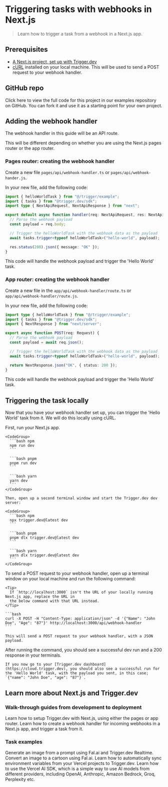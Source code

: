 # Triggering tasks with webhooks in Next.js

> Learn how to trigger a task from a webhook in a Next.js app.

## Prerequisites

* [A Next.js project, set up with Trigger.dev](/guides/frameworks/nextjs)
* [cURL](https://curl.se/) installed on your local machine. This will be used to send a POST request to your webhook handler.

## GitHub repo

<Card title="View the project on GitHub" icon="GitHub" href="https://github.com/triggerdotdev/examples/tree/main/nextjs-webhooks/my-app">
  Click here to view the full code for this project in our examples repository on GitHub. You can
  fork it and use it as a starting point for your own project.
</Card>

## Adding the webhook handler

The webhook handler in this guide will be an API route.

This will be different depending on whether you are using the Next.js pages router or the app router.

### Pages router: creating the webhook handler

Create a new file `pages/api/webhook-handler.ts` or `pages/api/webhook-hander.js`.

In your new file, add the following code:

```ts /pages/api/webhook-handler.ts
import { helloWorldTask } from "@/trigger/example";
import { tasks } from "@trigger.dev/sdk";
import type { NextApiRequest, NextApiResponse } from "next";

export default async function handler(req: NextApiRequest, res: NextApiResponse) {
  // Parse the webhook payload
  const payload = req.body;

  // Trigger the helloWorldTask with the webhook data as the payload
  await tasks.trigger<typeof helloWorldTask>("hello-world", payload);

  res.status(200).json({ message: "OK" });
}
```

This code will handle the webhook payload and trigger the 'Hello World' task.

### App router: creating the webhook handler

Create a new file in the `app/api/webhook-handler/route.ts` or `app/api/webhook-handler/route.js`.

In your new file, add the following code:

```ts /app/api/webhook-handler/route.ts
import type { helloWorldTask } from "@/trigger/example";
import { tasks } from "@trigger.dev/sdk";
import { NextResponse } from "next/server";

export async function POST(req: Request) {
  // Parse the webhook payload
  const payload = await req.json();

  // Trigger the helloWorldTask with the webhook data as the payload
  await tasks.trigger<typeof helloWorldTask>("hello-world", payload);

  return NextResponse.json("OK", { status: 200 });
}
```

This code will handle the webhook payload and trigger the 'Hello World' task.

## Triggering the task locally

Now that you have your webhook handler set up, you can trigger the 'Hello World' task from it. We will do this locally using cURL.

<Steps>
  <Step title="Run your Next.js app and the Trigger.dev dev server">
    First, run your Next.js app.

    <CodeGroup>
      ```bash npm
      npm run dev
      ```

      ```bash pnpm
      pnpm run dev
      ```

      ```bash yarn
      yarn dev
      ```
    </CodeGroup>

    Then, open up a second terminal window and start the Trigger.dev dev server:

    <CodeGroup>
      ```bash npm
      npx trigger.dev@latest dev
      ```

      ```bash pnpm
      pnpm dlx trigger.dev@latest dev
      ```

      ```bash yarn
      yarn dlx trigger.dev@latest dev
      ```
    </CodeGroup>
  </Step>

  <Step title="Trigger the webhook with some dummy data">
    To send a POST request to your webhook handler, open up a terminal window on your local machine and run the following command:

    <Tip>
      If `http://localhost:3000` isn't the URL of your locally running Next.js app, replace the URL in
      the below command with that URL instead.
    </Tip>

    ```bash
    curl -X POST -H "Content-Type: application/json" -d '{"Name": "John Doe", "Age": "87"}' http://localhost:3000/api/webhook-handler
    ```

    This will send a POST request to your webhook handler, with a JSON payload.
  </Step>

  <Step title="Check the task ran successfully">
    After running the command, you should see a successful dev run and a 200 response in your terminals.

    If you now go to your [Trigger.dev dashboard](https://cloud.trigger.dev), you should also see a successful run for the 'Hello World' task, with the payload you sent, in this case; `{"name": "John Doe", "age": "87"}`.
  </Step>
</Steps>

## Learn more about Next.js and Trigger.dev

### Walk-through guides from development to deployment

<CardGroup cols={2}>
  <Card title="Next.js - setup guide" icon="N" href="/guides/frameworks/nextjs">
    Learn how to setup Trigger.dev with Next.js, using either the pages or app router.
  </Card>

  <Card title="Next.js - triggering tasks using webhooks" icon="N" href="/guides/frameworks/nextjs-webhooks">
    Learn how to create a webhook handler for incoming webhooks in a Next.js app, and trigger a task from it.
  </Card>
</CardGroup>

### Task examples

<CardGroup cols={2}>
  <Card title="Fal.ai with Realtime in Next.js" img="https://mintlify.s3.us-west-1.amazonaws.com/trigger/images/fal-realtime-thumbnail.png" href="/guides/examples/fal-ai-realtime">
    Generate an image from a prompt using Fal.ai and Trigger.dev Realtime.
  </Card>

  <Card title="Generate a cartoon using Fal.ai in Next.js" img="https://mintlify.s3.us-west-1.amazonaws.com/trigger/images/fal-generate-cartoon-thumbnail.png" href="/guides/examples/fal-ai-image-to-cartoon">
    Convert an image to a cartoon using Fal.ai.
  </Card>

  <Card title="Vercel sync environment variables" icon="code" href="/guides/examples/vercel-sync-env-vars">
    Learn how to automatically sync environment variables from your Vercel projects to Trigger.dev.
  </Card>

  <Card title="Vercel AI SDK" icon="code" href="/guides/examples/vercel-ai-sdk">
    Learn how to use the Vercel AI SDK, which is a simple way to use AI models from different
    providers, including OpenAI, Anthropic, Amazon Bedrock, Groq, Perplexity etc.
  </Card>
</CardGroup>
